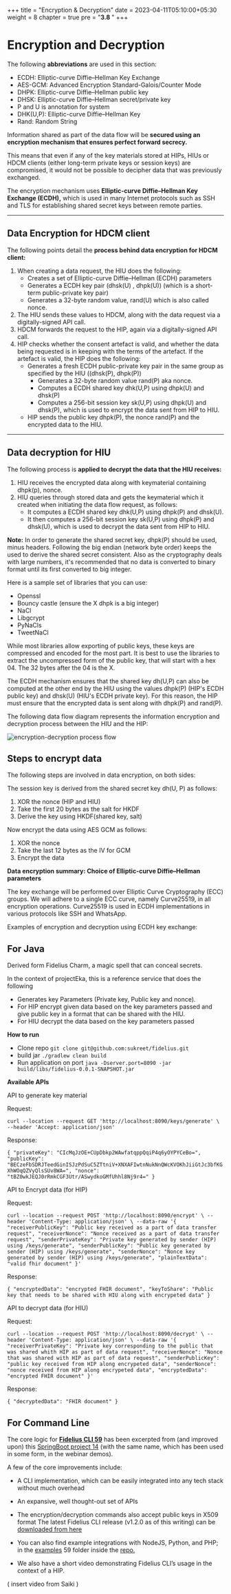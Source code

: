 +++
title = "Encryption & Decryption"
date = 2023-04-11T05:10:00+05:30
weight = 8
chapter = true
pre = "<b>3.8 </b>"
+++

# Encryption and Decryption

The following **abbreviations** are used in this section:

- ECDH: Elliptic-curve Diffie–Hellman Key Exchange
- AES-GCM: Advanced Encryption Standard-Galois/Counter Mode
- DHPK: Elliptic-curve Diffie–Hellman public key
- DHSK: Elliptic-curve Diffie–Hellman secret/private key
- P and U is annotation for system
- DHK(U,P): Elliptic-curve Diffie–Hellman Key
- Rand: Random String

Information shared as part of the data flow will be **secured using an encryption mechanism that ensures perfect forward secrecy.**

This means that even if any of the key materials stored at HIPs, HIUs or HDCM clients (either long-term private keys or session keys) are compromised, it would not be possible to decipher data that was previously exchanged. 

The encryption mechanism uses **Elliptic-curve Diffie–Hellman Key Exchange (ECDH),** which is used in many Internet protocols such as SSH and TLS for establishing shared secret keys between remote parties.

-----

## Data Encryption for HDCM client

The following points detail the **process behind data encryption for HDCM client:**

1. When creating a data request, the HIU does the following:
	- Creates a set of Elliptic-curve Diffie–Hellman (ECDH) parameters
	- Generates a ECDH key pair (dhsk(U) , dhpk(U)) (which is a short-term public-private key pair)
	- Generates a 32-byte random value, rand(U) which is also called nonce.
2. The HIU sends these values to HDCM, along with the data request via a digitally-signed API call.
3. HDCM forwards the request to the HIP, again via a digitally-signed API call.
4. HIP checks whether the consent artefact is valid, and whether the data being requested is in keeping with the terms of the artefact. If the artefact is valid, the HIP does the following:
	- Generates a fresh ECDH public-private key pair in the same group as specified by the HIU ((dhsk(P), dhpk(P))
		- Generates a 32-byte random value rand(P) aka nonce.
		- Computes a ECDH shared key dhk(U,P) using dhpk(U) and dhsk(P)
		- Computes a 256-bit session key sk(U,P) using dhpk(U) and dhsk(P), which is used to encrypt the data sent from HIP to HIU.
	- HIP sends the public key dhpk(P), the nonce rand(P) and the encrypted data to the HIU.

-----
## Data decryption for HIU

The following process is **applied to decrypt the data that the HIU receives:**

1. HIU receives the encrypted data along with keymaterial containing dhpk(p), nonce.
2. HIU queries through stored data and gets the keymaterial which it created when initiating the data flow request, as follows:
	- It computes a ECDH shared key dhk(U,P) using dhpk(P) and dhsk(U).
	- It then computes a 256-bit session key sk(U,P) using dhpk(P) and dhsk(U), which is used to decrypt the data sent from HIP to HIU.

**Note:**
In order to generate the shared secret key, dhpk(P) should be used, minus headers. Following the big endian (network byte order) keeps the used to derive the shared secret consistent. Also as the cryptography deals with large numbers, it's recommended that no data is converted to binary format until its first converted to big integer. 

Here is a sample set of libraries that you can use:

- Openssl
- Bouncy castle (ensure the X dhpk is a big integer)
- NaCl
- Libgcrypt
- PyNaCls
- TweetNaCl

While most libraries allow exporting of public keys, these keys are compressed and encoded for the most part. It is best to use the libraries to extract the uncompressed form of the public key, that will start with a hex 04. The 32 bytes after the 04 is the X.

The ECDH mechanism ensures that the shared key dh(U,P) can also be computed at the other end by the HIU using the values dhpk(P) (HIP's ECDH public key) and dhsk(U) (HIU's ECDH private key). For this reason, the HIP must ensure that the encrypted data is sent along with dhpk(P) and rand(P). 

The following data flow diagram represents the information encryption and decryption process between the HIU and the HIP:

![encryption-decryption process flow](/abdm-docs/img/ecryption-decryption.png)

## Steps to encrypt data

The following steps are involved in data encryption, on both sides:

The session key is derived from the shared secret key dh(U, P) as follows:

1. XOR the nonce (HIP and HIU)
2. Take the first 20 bytes as the salt for HKDF
3. Derive the key using HKDF(shared key, salt)

Now encrypt the data using AES GCM as follows:

1. XOR the nonce
2. Take the last 12 bytes as the IV for GCM
3. Encrypt the data

**Data encryption summary: Choice of Elliptic-curve Diffie–Hellman parameters**

The key exchange will be performed over Elliptic Curve Cryptography (ECC) groups. We will adhere to a single ECC curve, namely Curve25519, in all encryption operations. Curve25519 is used in ECDH implementations in various protocols like SSH and WhatsApp.

Examples of encryption and decryption using ECDH key exchange:

## For Java

Derived form Fidelius Charm, a magic spell that can conceal secrets.

In the context of projectEka, this is a reference service that does the following

- Generates key Parameters (Private key, Public key and nonce).
- For HIP encrypt given data based on the key parameters passed and give public key in a format that can be shared with the HIU.
- For HIU decrypt the data based on the key parameters passed

**How to run**
- Clone repo ```git clone git@github.com:sukreet/fidelius.git```
- build jar ```./gradlew clean build```
- Run application on port ```java -Dserver.port=8090 -jar build/libs/fidelius-0.0.1-SNAPSHOT.jar```

**Available APIs**

API to generate key material

Request:

```curl --location --request GET 'http://localhost:8090/keys/generate' \ --header 'Accept: application/json' ```

Response:

```{ "privateKey": "CIcMqJzOE+CUpDbkp2WAwfatqppQqiP4q6yOYPYCeBo=", "publicKey": "BECzeFbSDRJTeedGinISJzPdSuC5ZTtniV+XNXAFIwtnNukNnQWcKVOKhJiiGtJc3bfKGXhWOqQZVyQlsSUv8WA=", "nonce": "tBZ0wkJEQJ0rRmkCGF3Utr/ASwydkoGMfUhhl8Nj9r4=" }```

API to Encrypt data (for HIP)

Request:

```curl --location --request POST 'http://localhost:8090/encrypt' \ --header 'Content-Type: application/json' \ --data-raw '{ "receiverPublicKey": "Public key received as a part of data transfer request", "receiverNonce": "Nonce received as a part of data transfer request", "senderPrivateKey": "Private key generated by sender (HIP) using /keys/generate", "senderPublicKey": "Public key generated by sender (HIP) using /keys/generate", "senderNonce": "Nonce key generated by sender (HIP) using /keys/generate", "plainTextData": "valid fhir document" }'```

Response:

```{ "encryptedData": "encrypted FHIR document", "keyToShare": "Public key that needs to be shared with HIU along with encrypeted data" }```

API to decrypt data (for HIU)

Request:

```curl --location --request POST 'http://localhost:8090/decrypt' \ --header 'Content-Type: application/json' \ --data-raw '{ "receiverPrivateKey": "Private key corresponding to the public that was shared whith HIP as part of data request", "receiverNonce": "Nonce that was shared with HIP as part of data request", "senderPublicKey": "public key received from HIP along encrypeted data", "senderNonce": "nonce received from HIP along encrypeted data", "encryptedData": "encrypted FHIR document" }'```

Response:

```{ "decryptedData": "FHIR document" }```

## For Command Line

The core logic for [**Fidelius CLI 59**](https://github.com/mgrmtech/fidelius-cli) has been excerpted from (and improved upon) this [SpringBoot project 14](https://github.com/sukreet/fidelius) (with the same name, which has been used in some form, in the webinar demos).

A few of the core improvements include:

- A CLI implementation, which can be easily integrated into any tech stack without much overhead
- An expansive, well thought-out set of APIs
- The encryption/decryption commands also accept public keys in X509 format
The latest Fidelius CLI release (v1.2.0 as of this writing) can be [downloaded from here](https://github.com/mgrmtech/fidelius-cli/releases)

- You can also find example integrations with NodeJS, Python, and PHP; in the [examples](https://github.com/mgrmtech/fidelius-cli/tree/main/examples) 59 folder inside the [repo.](https://github.com/mgrmtech/fidelius-cli)

- We also have a short video demonstrating Fidelius CLI’s usage in the context of a HIP.

( insert video from Saiki )



